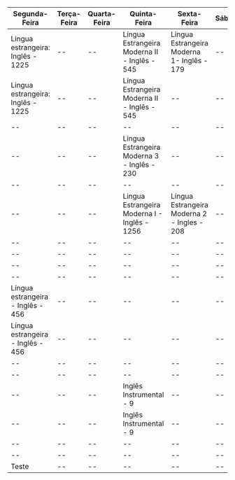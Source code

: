|Segunda-Feira|Terça-Feira|Quarta-Feira|Quinta-Feira|Sexta-Feira|Sábado|
|---|---|---|---|---|---|
| Lingua estrangeira: Inglês - 1225 | -- | -- | Língua Estrangeira Moderna II - Inglês - 545 | Lingua Estrangeira Moderna 1- Inglês - 179 | -- |
| Lingua estrangeira: Inglês - 1225 | -- | -- | Língua Estrangeira Moderna II - Inglês - 545 | -- | -- |
| -- | -- | -- | -- | -- | -- |
| -- | -- | -- | Lingua Estrangeira Moderna 3 - Inglês - 230 | -- | -- |
| -- | -- | -- | -- | -- | -- |
| -- | -- | -- | Lingua Estrangeira Moderna I - Inglês - 1256 | Língua Estrangeira Moderna 2 - Ingles - 208 | -- |
| -- | -- | -- | -- | -- | -- |
| -- | -- | -- | -- | -- | -- |
| -- | -- | -- | -- | -- | -- |
| -- | -- | -- | -- | -- | -- |
| Língua estrangeira - Inglês - 456 | -- | -- | -- | -- | -- |
| Língua estrangeira - Inglês - 456 | -- | -- | -- | -- | -- |
| -- | -- | -- | -- | -- | -- |
| -- | -- | -- | -- | -- | -- |
| -- | -- | -- | Inglês Instrumental - 9 | -- | -- |
| -- | -- | -- | Inglês Instrumental - 9 | -- | -- |
| -- | -- | -- | -- | -- | -- |
| -- | -- | -- | -- | -- | -- |
| Teste | -- | -- | -- | -- | -- |
